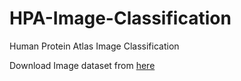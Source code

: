 # HPA-Image-Classification
Human Protein Atlas Image Classification

Download Image dataset from [here](https://www.kaggle.com/c/human-protein-atlas-image-classification)
